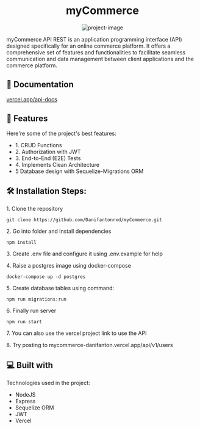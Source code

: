 <h1 align="center" id="title">myCommerce</h1>

<p align="center"><img src="https://socialify.git.ci/Danifantonrxd/myCommerce/image?font=Source%20Code%20Pro&amp;language=1&amp;name=1&amp;owner=1&amp;pattern=Circuit%20Board&amp;stargazers=1&amp;theme=Light" alt="project-image"></p>

<p id="description">myCommerce API REST is an application programming interface (API) designed specifically for an online commerce platform. It offers a comprehensive set of features and functionalities to facilitate seamless communication and data management between client applications and the commerce platform.</p>

<h2>🚀 Documentation</h2>

[vercel.app/api-docs](https://mycommerce-danifanton.vercel.app/api/v1/api-docs "API Documentation")

  
<h2>🧐 Features</h2>

Here're some of the project's best features:

*   1\. CRUD Functions
*   2\. Authorization with JWT
*   3\. End-to-End (E2E) Tests
*   4\. Implements Clean Architecture
*   5 Database design with Sequelize-Migrations ORM

<h2>🛠️ Installation Steps:</h2>

<p>1. Clone the repository</p>

```
git clone https://github.com/Danifantonrxd/myCommerce.git
```

<p>2. Go into folder and install dependencies</p>

```
npm install
```

<p>3. Create .env file and configure it using .env.example for help</p>

<p>4. Raise a postgres image using docker-compose</p>

```
docker-compose up -d postgres
```

<p>5. Create database tables using command:</p>

```
npm run migrations:run
```

<p>6. Finally run server</p>

```
npm run start
```

<p>7. You can also use the vercel project link to use the API</p>

<p>8. Try posting to mycommerce-danifanton.vercel.app/api/v1/users</p>

  
  
<h2>💻 Built with</h2>

Technologies used in the project:

*   NodeJS
*   Express
*   Sequelize ORM
*   JWT
*   Vercel
